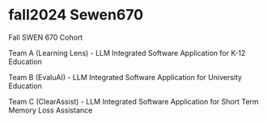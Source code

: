 # fall2024 Sewen670
Fall SWEN 670 Cohort

Team A (Learning Lens) - LLM Integrated Software Application for K-12 Education

Team B (EvaluAI) - LLM Integrated Software Application for University Education

Team C (ClearAssist) - LLM Integrated Software Application for Short Term Memory Loss Assistance
